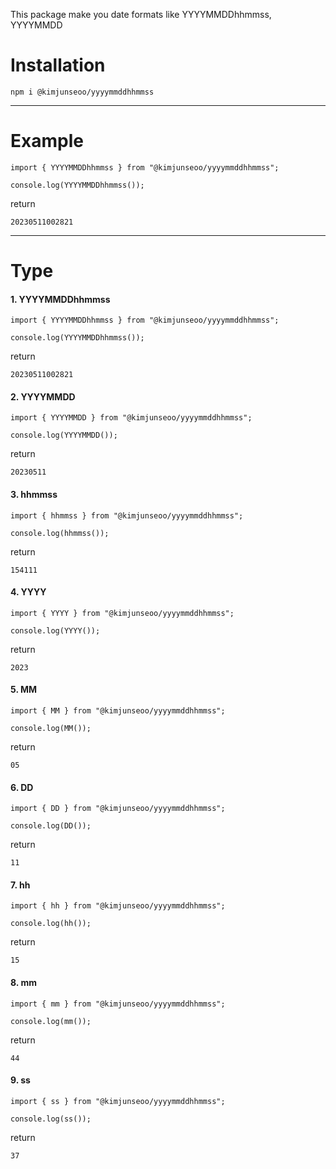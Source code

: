 This package make you date formats like YYYYMMDDhhmmss, YYYYMMDD

# Installation

```
npm i @kimjunseoo/yyyymmddhhmmss
```

---

# Example

```
import { YYYYMMDDhhmmss } from "@kimjunseoo/yyyymmddhhmmss";

console.log(YYYYMMDDhhmmss());
```

return

```
20230511002821
```

---

# Type

#### 1. YYYYMMDDhhmmss

```
import { YYYYMMDDhhmmss } from "@kimjunseoo/yyyymmddhhmmss";

console.log(YYYYMMDDhhmmss());
```

return

```
20230511002821
```

#### 2. YYYYMMDD

```
import { YYYYMMDD } from "@kimjunseoo/yyyymmddhhmmss";

console.log(YYYYMMDD());
```

return

```
20230511
```

#### 3. hhmmss

```
import { hhmmss } from "@kimjunseoo/yyyymmddhhmmss";

console.log(hhmmss());
```

return

```
154111
```

#### 4. YYYY

```
import { YYYY } from "@kimjunseoo/yyyymmddhhmmss";

console.log(YYYY());
```

return

```
2023
```

#### 5. MM

```
import { MM } from "@kimjunseoo/yyyymmddhhmmss";

console.log(MM());
```

return

```
05
```

#### 6. DD

```
import { DD } from "@kimjunseoo/yyyymmddhhmmss";

console.log(DD());
```

return

```
11
```

#### 7. hh

```
import { hh } from "@kimjunseoo/yyyymmddhhmmss";

console.log(hh());
```

return

```
15
```

#### 8. mm

```
import { mm } from "@kimjunseoo/yyyymmddhhmmss";

console.log(mm());
```

return

```
44
```

#### 9. ss

```
import { ss } from "@kimjunseoo/yyyymmddhhmmss";

console.log(ss());
```

return

```
37
```
